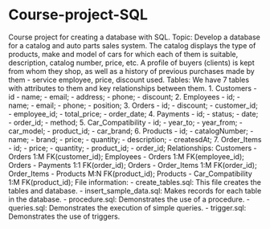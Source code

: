 # Course-project-SQL
Course project for creating a database with SQL. 
Topic: Develop a database for a catalog and auto parts sales system. The catalog displays the type of products, make and model of cars for which each of them is suitable, description, catalog number, price, etc. A profile of buyers (clients) is kept from whom they shop, as well as a history of previous purchases made by them - service employee, price, discount used.
Tables: We have 7 tables with attributes to them and key relationships between them.
    1. Customers
      - id
      - name;
      - email;
      - address;
      - phone;
      - discount;
    2. Employees
      - id;
      - name;
      - email;
      - phone;
      - position;
    3. Orders
      - id;
      - discount;
      - customer_id;
      - employee_id;
      - total_price;
      - order_date;
    4. Payments
      - id;
      - status;
      - date;
      - order_id;
      - method;
    5. Car_Compatibility
      - id;
      - year_to;
      - year_from;
      - car_model;
      - product_id;
      - car_brand;
    6. Products
      - id;
      - catalogNumber;
      - name;
      - brand;
      - price;
      - quantity;
      - description;
      - createsdAt;
    7. Order_Items
      - id;
      - price;
      - quantity;
      - product_id;
      - order_id;
Relationships: 
    Customers - Orders 1:M FK(customer_id);
    Employees - Orders 1:M FK(employee_id);
    Orders - Payments 1:1 FK(order_id);
    Orders - Order_Items 1:M FK(order_id);
    Order_Items - Products M:N FK(product_id);
    Products - Car_Compatibility 1:M FK(product_id);
File information:
    - create_tables.sql: This file creates the tables and database.
    - insert_sample_data.sql: Makes records for each table in the database.
    - procedure.sql: Demonstrates the use of a procedure.
    - queries.sql: Demonstrates the execution of simple queries.
    - trigger.sql: Demonstrates the use of triggers.

